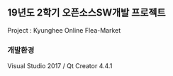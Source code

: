 ## 19년도 2학기 오픈소스SW개발 프로젝트
Project : Kyunghee Online Flea-Market

### 개발환경
Visual Studio 2017 / Qt Creator 4.4.1
